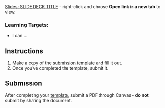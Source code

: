 ---
---

[//]: # ( <p><iframe src="https://douglasurner.github.io/GDP1/units/2/assignments/U2.3-booleans/" width="100%" height="666px"></iframe></p> )

## 

[slides]: #
[template]: #

[Slides: SLIDE DECK TITLE][slides] - right-click and choose **Open link in a new tab** to view.

### Learning Targets:

* I can ...

## Instructions

1. Make a copy of the [submission template][template] and fill it out.
1. Once you've completed the template, submit it.

## Submission

After completing your [template][], submit a PDF through Canvas - **do not** submit by sharing the document.


